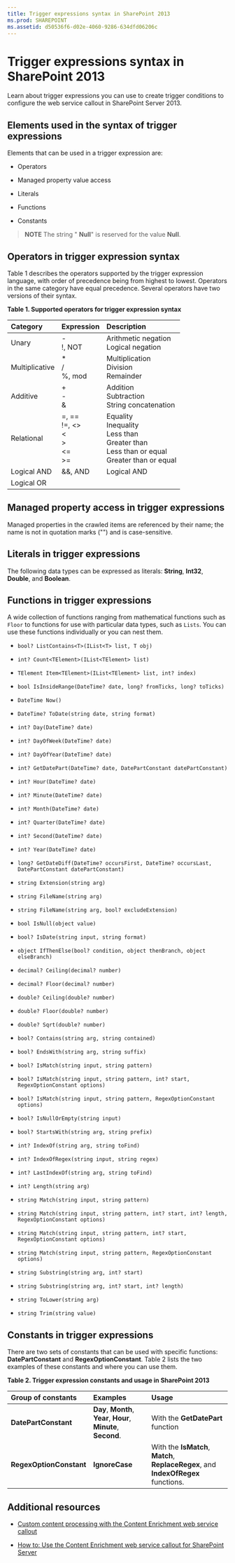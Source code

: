 ```yaml
---
title: Trigger expressions syntax in SharePoint 2013
ms.prod: SHAREPOINT
ms.assetid: d50536f6-d02e-4060-9286-634dfd06206c
---
```



# Trigger expressions syntax in SharePoint 2013
Learn about trigger expressions you can use to create trigger conditions to configure the web service callout in SharePoint Server 2013. 
## Elements used in the syntax of trigger expressions
<a name="SP15triggerex_elements"> </a>

Elements that can be used in a trigger expression are:
  
    
    

- Operators
    
  
- Managed property value access
    
  
- Literals
    
  
- Functions
    
  
- Constants
    
  

> **NOTE**
> The string " **Null**" is reserved for the value **Null**. 
  
    
    


## Operators in trigger expression syntax
<a name="SP15triggerex_operators"> </a>

Table 1 describes the operators supported by the trigger expression language, with order of precedence being from highest to lowest. Operators in the same category have equal precedence. Several operators have two versions of their syntax.
  
    
    

**Table 1. Supported operators for trigger expression syntax**


|**Category**|**Expression**|**Description**|
|:-----|:-----|:-----|
|Unary  <br/> |-  <br/> !, NOT  <br/> |Arithmetic negation  <br/> Logical negation  <br/> |
|Multiplicative  <br/> |*  <br/> /  <br/> %, mod  <br/> |Multiplication  <br/> Division  <br/> Remainder  <br/> |
|Additive  <br/> |+  <br/> -  <br/> &amp;  <br/> |Addition  <br/> Subtraction  <br/> String concatenation  <br/> |
|Relational  <br/> |=, ==  <br/> !=, <>  <br/> <  <br/> >  <br/> <=  <br/> >=  <br/> |Equality  <br/> Inequality  <br/> Less than  <br/> Greater than  <br/> Less than or equal  <br/> Greater than or equal  <br/> |
|Logical AND  <br/> |&amp;&amp;, AND  <br/> |Logical AND  <br/> |
|Logical OR  <br/> |||, OR  <br/> |Logical OR  <br/> |
   

## Managed property access in trigger expressions
<a name="SP15triggerex_managed"> </a>

Managed properties in the crawled items are referenced by their name; the name is not in quotation marks ("") and is case-sensitive.
  
    
    

## Literals in trigger expressions
<a name="SP15triggerex_literals"> </a>

The following data types can be expressed as literals: **String**, **Int32**, **Double**, and **Boolean**.
  
    
    

## Functions in trigger expressions
<a name="SP15triggerex_functions"> </a>

A wide collection of functions ranging from mathematical functions such as  `Floor` to functions for use with particular data types, such as `Lists`. You can use these functions individually or you can nest them.
  
    
    

-  `bool? ListContains<T>(IList<T> list, T obj)`
    
  
-  `int? Count<TElement>(IList<TElement> list)`
    
  
-  `TElement Item<TElement>(IList<TElement> list, int? index)`
    
  
-  `bool IsInsideRange(DateTime? date, long? fromTicks, long? toTicks)`
    
  
-  `DateTime Now()`
    
  
-  `DateTime? ToDate(string date, string format)`
    
  
-  `int? Day(DateTime? date)`
    
  
-  `int? DayOfWeek(DateTime? date)`
    
  
-  `int? DayOfYear(DateTime? date)`
    
  
-  `int? GetDatePart(DateTime? date, DatePartConstant datePartConstant)`
    
  
-  `int? Hour(DateTime? date)`
    
  
-  `int? Minute(DateTime? date)`
    
  
-  `int? Month(DateTime? date)`
    
  
-  `int? Quarter(DateTime? date)`
    
  
-  `int? Second(DateTime? date)`
    
  
-  `int? Year(DateTime? date)`
    
  
-  `long? GetDateDiff(DateTime? occursFirst, DateTime? occursLast, DatePartConstant datePartConstant)`
    
  
-  `string Extension(string arg)`
    
  
-  `string FileName(string arg)`
    
  
-  `string FileName(string arg, bool? excludeExtension)`
    
  
-  `bool IsNull(object value)`
    
  
-  `bool? IsDate(string input, string format)`
    
  
-  `object IfThenElse(bool? condition, object thenBranch, object elseBranch)`
    
  
-  `decimal? Ceiling(decimal? number)`
    
  
-  `decimal? Floor(decimal? number)`
    
  
-  `double? Ceiling(double? number)`
    
  
-  `double? Floor(double? number)`
    
  
-  `double? Sqrt(double? number)`
    
  
-  `bool? Contains(string arg, string contained)`
    
  
-  `bool? EndsWith(string arg, string suffix)`
    
  
-  `bool? IsMatch(string input, string pattern)`
    
  
-  `bool? IsMatch(string input, string pattern, int? start, RegexOptionConstant options)`
    
  
-  `bool? IsMatch(string input, string pattern, RegexOptionConstant options)`
    
  
-  `bool? IsNullOrEmpty(string input)`
    
  
-  `bool? StartsWith(string arg, string prefix)`
    
  
-  `int? IndexOf(string arg, string toFind)`
    
  
-  `int? IndexOfRegex(string input, string regex)`
    
  
-  `int? LastIndexOf(string arg, string toFind)`
    
  
-  `int? Length(string arg)`
    
  
-  `string Match(string input, string pattern)`
    
  
-  `string Match(string input, string pattern, int? start, int? length, RegexOptionConstant options)`
    
  
-  `string Match(string input, string pattern, int? start, RegexOptionConstant options)`
    
  
-  `string Match(string input, string pattern, RegexOptionConstant options)`
    
  
-  `string Substring(string arg, int? start)`
    
  
-  `string Substring(string arg, int? start, int? length)`
    
  
-  `string ToLower(string arg)`
    
  
-  `string Trim(string value)`
    
  

## Constants in trigger expressions
<a name="SP15triggerex_constants"> </a>

There are two sets of constants that can be used with specific functions: **DatePartConstant** and **RegexOptionConstant**. Table 2 lists the two examples of these constants and where you can use them.
  
    
    

**Table 2. Trigger expression constants and usage in SharePoint 2013**


|**Group of constants**|**Examples**|**Usage**|
|:-----|:-----|:-----|
|**DatePartConstant** <br/> |**Day**, **Month**, **Year**, **Hour**, **Minute**, **Second**.  <br/> |With the **GetDatePart** function <br/> |
|**RegexOptionConstant** <br/> |**IgnoreCase** <br/> |With the **IsMatch**, **Match**, **ReplaceRegex**, and **IndexOfRegex** functions. <br/> |
   

## Additional resources
<a name="SP15triggerex_addresources"> </a>


-  [Custom content processing with the Content Enrichment web service callout](custom-content-processing-with-the-content-enrichment-web-service-callout.md)
    
  
-  [How to: Use the Content Enrichment web service callout for SharePoint Server](how-to-use-the-content-enrichment-web-service-callout-for-sharepoint-server.md)
    
  

  
    
    

